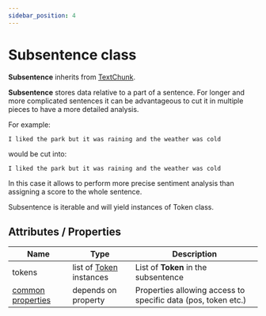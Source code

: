 ```yaml
---
sidebar_position: 4
---
```


# Subsentence class

**Subsentence** inherits from [TextChunk](https://lettria-doc.netlify.app/docs/python-sdk/TextChunk/what-is-textchunk).

**Subsentence** stores data relative to a part of a sentence. For longer and more complicated sentences it can be advantageous to cut it in multiple pieces to have a more detailed analysis.

For example: 
```shell
I liked the park but it was raining and the weather was cold 
```
would be cut into:

```shell
I liked the park but it was raining and the weather was cold
```

In this case it allows to perform more precise sentiment analysis than assigning a score to the whole sentence.

Subsentence is iterable and will yield instances of Token class.

## Attributes / Properties

| Name                                                                                   	| Type                                                                                   	| Description                                                   	|
|----------------------------------------------------------------------------------------	|----------------------------------------------------------------------------------------	|---------------------------------------------------------------	|
| tokens                                                                                 	| list of [Token](https://lettria-doc.netlify.app/docs/python-sdk/token-class) instances 	| List of **Token** in the subsentence                          	|
| [common properties](https://lettria-doc.netlify.app/docs/python-sdk/common-properties) 	| depends on property                                                                    	| Properties allowing access to specific data (pos, token etc.) 	|